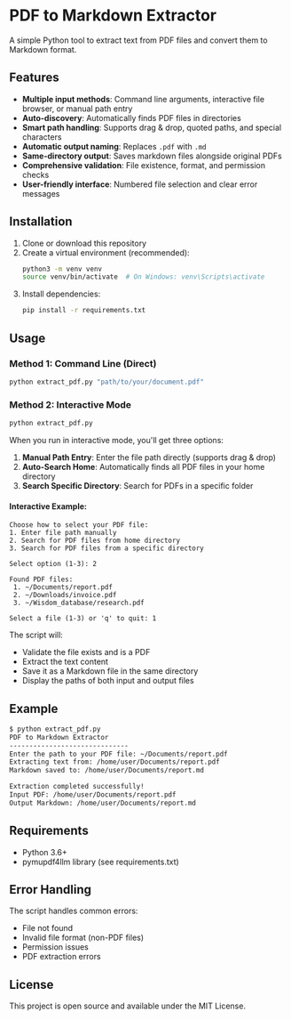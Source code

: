 # PDF to Markdown Extractor

A simple Python tool to extract text from PDF files and convert them to Markdown format.

## Features

- **Multiple input methods**: Command line arguments, interactive file browser, or manual path entry
- **Auto-discovery**: Automatically finds PDF files in directories
- **Smart path handling**: Supports drag & drop, quoted paths, and special characters
- **Automatic output naming**: Replaces `.pdf` with `.md`
- **Same-directory output**: Saves markdown files alongside original PDFs
- **Comprehensive validation**: File existence, format, and permission checks
- **User-friendly interface**: Numbered file selection and clear error messages

## Installation

1. Clone or download this repository
2. Create a virtual environment (recommended):
   ```bash
   python3 -m venv venv
   source venv/bin/activate  # On Windows: venv\Scripts\activate
   ```
3. Install dependencies:
   ```bash
   pip install -r requirements.txt
   ```

## Usage

### Method 1: Command Line (Direct)
```bash
python extract_pdf.py "path/to/your/document.pdf"
```

### Method 2: Interactive Mode
```bash
python extract_pdf.py
```

When you run in interactive mode, you'll get three options:

1. **Manual Path Entry**: Enter the file path directly (supports drag & drop)
2. **Auto-Search Home**: Automatically finds all PDF files in your home directory
3. **Search Specific Directory**: Search for PDFs in a specific folder

#### Interactive Example:
```
Choose how to select your PDF file:
1. Enter file path manually
2. Search for PDF files from home directory  
3. Search for PDF files from a specific directory

Select option (1-3): 2

Found PDF files:
 1. ~/Documents/report.pdf
 2. ~/Downloads/invoice.pdf
 3. ~/Wisdom_database/research.pdf

Select a file (1-3) or 'q' to quit: 1
```

The script will:
- Validate the file exists and is a PDF
- Extract the text content
- Save it as a Markdown file in the same directory
- Display the paths of both input and output files

## Example

```bash
$ python extract_pdf.py
PDF to Markdown Extractor
------------------------------
Enter the path to your PDF file: ~/Documents/report.pdf
Extracting text from: /home/user/Documents/report.pdf
Markdown saved to: /home/user/Documents/report.md

Extraction completed successfully!
Input PDF: /home/user/Documents/report.pdf
Output Markdown: /home/user/Documents/report.md
```

## Requirements

- Python 3.6+
- pymupdf4llm library (see requirements.txt)

## Error Handling

The script handles common errors:
- File not found
- Invalid file format (non-PDF files)
- Permission issues
- PDF extraction errors

## License

This project is open source and available under the MIT License.
